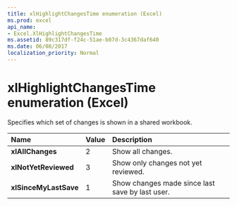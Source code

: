 ```yaml
---
title: xlHighlightChangesTime enumeration (Excel)
ms.prod: excel
api_name:
- Excel.XlHighlightChangesTime
ms.assetid: 89c317df-f24c-51ae-b07d-3c4367daf640
ms.date: 06/08/2017
localization_priority: Normal
---
```



# xlHighlightChangesTime enumeration (Excel)

Specifies which set of changes is shown in a shared workbook.



|Name|Value|Description|
|:-----|:-----|:-----|
| **xlAllChanges**|2|Show all changes.|
| **xlNotYetReviewed**|3|Show only changes not yet reviewed.|
| **xlSinceMyLastSave**|1|Show changes made since last save by last user.|

